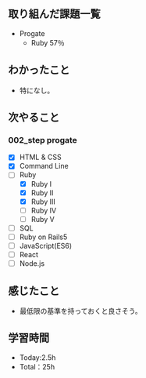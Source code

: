 ## 取り組んだ課題一覧
- Progate
  - Ruby 57％
## わかったこと
- 特になし。
## 次やること
### 002_step progate
- [x] HTML & CSS
- [x] Command Line
- [ ] Ruby
  - [x] Ruby I
  - [x] Ruby II
  - [x] Ruby III
  - [ ] Ruby IV
  - [ ] Ruby V
- [ ] SQL
- [ ] Ruby on Rails5
- [ ] JavaScript(ES6)
- [ ] React
- [ ] Node.js
## 感じたこと
- 最低限の基準を持っておくと良さそう。
## 学習時間
- Today:2.5h
- Total：25h
